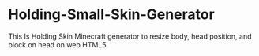 # Holding-Small-Skin-Generator
This Is Holding Skin Minecraft generator to resize body, head position, and block on head on web HTML5.
